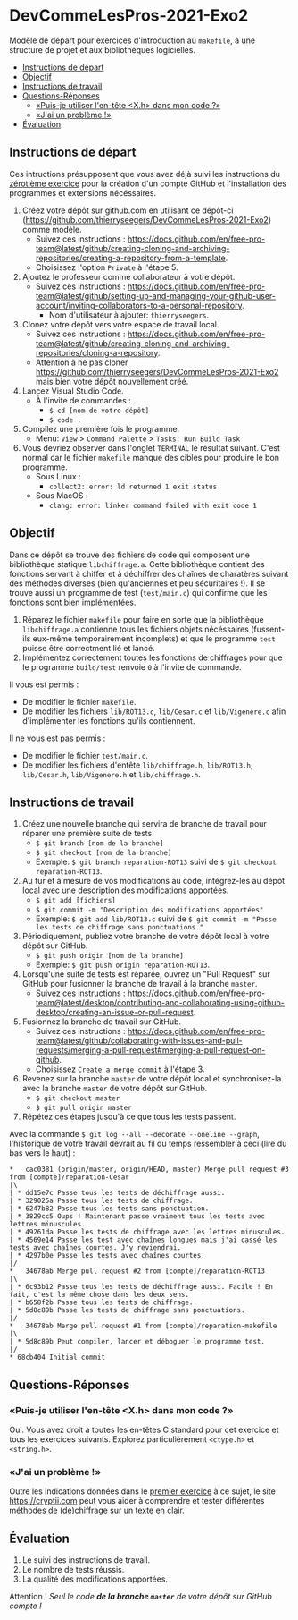 # DevCommeLesPros-2021-Exo2

Modèle de départ pour exercices d'introduction au `makefile`, à une structure de projet et aux bibliothèques logicielles.

<!-- TOC depthfrom:2 -->

- [Instructions de départ](#instructions-de-d%C3%A9part)
- [Objectif](#objectif)
- [Instructions de travail](#instructions-de-travail)
- [Questions-Réponses](#questions-r%C3%A9ponses)
    - [«Puis-je utiliser l'en-tête <X.h> dans mon code ?»](#%C2%ABpuis-je-utiliser-len-t%C3%AAte-xh-dans-mon-code-%C2%BB)
    - [«J'ai un problème !»](#%C2%ABjai-un-probl%C3%A8me-%C2%BB)
- [Évaluation](#%C3%A9valuation)

<!-- /TOC -->

## Instructions de départ

Ces intructions présupposent que vous avez déjà suivi les instructions du [zérotième exercice](https://github.com/thierryseegers/DevCommeLesPros-2021-Exo0#instructions-de-d%C3%A9part) pour la création d'un compte GitHub et l'installation des programmes et extensions nécéssaires.

1. Créez votre dépôt sur github.com en utilisant ce dépôt-ci (https://github.com/thierryseegers/DevCommeLesPros-2021-Exo2) comme modèle.
    - Suivez ces instructions : https://docs.github.com/en/free-pro-team@latest/github/creating-cloning-and-archiving-repositories/creating-a-repository-from-a-template.
    - Choisissez l'option `Private` à l'étape 5.
1. Ajoutez le professeur comme collaborateur à votre dépôt.
    - Suivez ces instructions : https://docs.github.com/en/free-pro-team@latest/github/setting-up-and-managing-your-github-user-account/inviting-collaborators-to-a-personal-repository.
        - Nom d'utilisateur à ajouter: `thierryseegers`.
1. Clonez votre dépôt vers votre espace de travail local.
    - Suivez ces instructions : https://docs.github.com/en/free-pro-team@latest/github/creating-cloning-and-archiving-repositories/cloning-a-repository.
    - Attention à ne pas cloner https://github.com/thierryseegers/DevCommeLesPros-2021-Exo2 mais bien votre dépôt nouvellement créé.
1. Lancez Visual Studio Code.
    - À l'invite de commandes :
        - `$ cd [nom de votre dépôt]`
        - `$ code .`
1. Compilez une première fois le programme.
    - Menu: `View` > `Command Palette` > `Tasks: Run Build Task`
1. Vous devriez observer dans l'onglet `TERMINAL` le résultat suivant.
C'est normal car le fichier `makefile` manque des cibles pour produire le bon programme.
    - Sous Linux : 
        - `collect2: error: ld returned 1 exit status`
    - Sous MacOS : 
        - `clang: error: linker command failed with exit code 1`

## Objectif

Dans ce dépôt se trouve des fichiers de code qui composent une bibliothèque statique `libchiffrage.a`.
Cette bibliothèque contient des fonctions servant à chiffer et à déchiffrer des chaînes de charatères suivant des méthodes diverses (bien qu'anciennes et peu sécuritaires !).
Il se trouve aussi un programme de test (`test/main.c`) qui confirme que les fonctions sont bien implémentées.

1. Réparez le fichier `makefile` pour faire en sorte que la bibliothèque `libchiffrage.a` contienne tous les fichiers objets nécéssaires (fussent-ils eux-même temporairement incomplets) et que le programme `test` puisse être correctment lié et lancé.
1. Implémentez correctement toutes les fonctions de chiffrages pour que le programme `build/test` renvoie `0` à l'invite de commande.

Il vous est permis : 
- De modifier le fichier `makefile`.
- De modifier les fichiers `lib/ROT13.c`, `lib/Cesar.c` et `lib/Vigenere.c` afin d'implémenter les fonctions qu'ils contiennent.

Il ne vous est pas permis :
- De modifier le fichier `test/main.c`.
- De modifier les fichiers d'entête `lib/chiffrage.h`, `lib/ROT13.h`, `lib/Cesar.h`, `lib/Vigenere.h` et `lib/chiffrage.h`.

## Instructions de travail

1. Créez une nouvelle branche qui servira de branche de travail pour réparer une première suite de tests.
    - `$ git branch [nom de la branche]`
    - `$ git checkout [nom de la branche]`
    - Exemple: `$ git branch reparation-ROT13` suivi de `$ git checkout reparation-ROT13`.
1. Au fur et à mesure de vos modifications au code, intégrez-les au dépôt local avec une description des modifications apportées.
    - `$ git add [fichiers]`
    - `$ git commit -m "Description des modifications apportées"`
    - Exemple: `$ git add lib/ROT13.c` suivi de `$ git commit -m "Passe les tests de chiffrage sans ponctuations."`
1. Périodiquement, publiez votre branche de votre dépôt local à votre dépôt sur GitHub.
    - `$ git push origin [nom de la branche]`
    - Exemple: `$ git push origin reparation-ROT13`.
1. Lorsqu'une suite de tests est réparée, ouvrez un "Pull Request" sur GitHub pour fusionner la branche de travail à la branche `master`.
    - Suivez ces instructions : https://docs.github.com/en/free-pro-team@latest/desktop/contributing-and-collaborating-using-github-desktop/creating-an-issue-or-pull-request.
1. Fusionnez la branche de travail sur GitHub.
    - Suivez ces instructions : https://docs.github.com/en/free-pro-team@latest/github/collaborating-with-issues-and-pull-requests/merging-a-pull-request#merging-a-pull-request-on-github.
    - Choisissez `Create a merge commit` à l'étape 3. 
1. Revenez sur la branche `master` de votre dépôt local et synchronisez-la avec la branche `master` de votre dépôt sur GitHub.
    - `$ git checkout master`
    - `$ git pull origin master`
1. Répétez ces étapes jusqu'à ce que tous les tests passent.

Avec la commande `$ git log --all --decorate --oneline --graph`, l'historique de votre travail devrait au fil du temps ressembler à ceci (lire du bas vers le haut) :

```
*   cac0381 (origin/master, origin/HEAD, master) Merge pull request #3 from [compte]/reparation-Cesar
|\
| * dd15e7c Passe tous les tests de déchiffrage aussi.
| * 329025a Passe tous les tests de chiffrage.
| * 6247b82 Passe tous les tests sans ponctuation.
| * 3829cc5 Oups ! Maintenant passe vraiment tous les tests avec lettres minuscules.
| * 49261da Passe les tests de chiffrage avec les lettres minuscules.
| * 4569e14 Passe les test avec chaînes longues mais j'ai cassé les tests avec chaînes courtes. J'y reviendrai.
| * 4297b0e Passe les tests avec chaînes courtes.
|/
*   34678ab Merge pull request #2 from [compte]/reparation-ROT13
|\
| * 6c93b12 Passe tous les tests de déchiffrage aussi. Facile ! En fait, c'est la même chose dans les deux sens.
| * b658f2b Passe tous les tests de chiffrage.
| * 5d8c89b Passe les tests de chiffrage sans ponctuations.
|/
*   34678ab Merge pull request #1 from [compte]/reparation-makefile
|\
| * 5d8c89b Peut compiler, lancer et déboguer le programme test.
|/
* 68cb404 Initial commit
```

## Questions-Réponses

### «Puis-je utiliser l'en-tête <X.h> dans mon code ?»

Oui.
Vous avez droit à toutes les en-têtes C standard pour cet exercice et tous les exercices suivants.
Explorez particulièrement `<ctype.h>` et `<string.h>`.

### «J'ai un problème !»

Outre les indications données dans le [premier exercice](https://github.com/thierryseegers/DevCommeLesPros-2021-Exo1#jai-un-probl%C3%A8me-) à ce sujet, le site https://cryptii.com peut vous aider à comprendre et tester différentes méthodes de (dé)chiffrage sur un texte en clair.

## Évaluation

1. Le suivi des instructions de travail.
1. Le nombre de tests réussis.
1. La qualité des modifications apportées.

Attention ! *Seul le code **de la branche `master`** de votre dépôt sur GitHub compte !*
